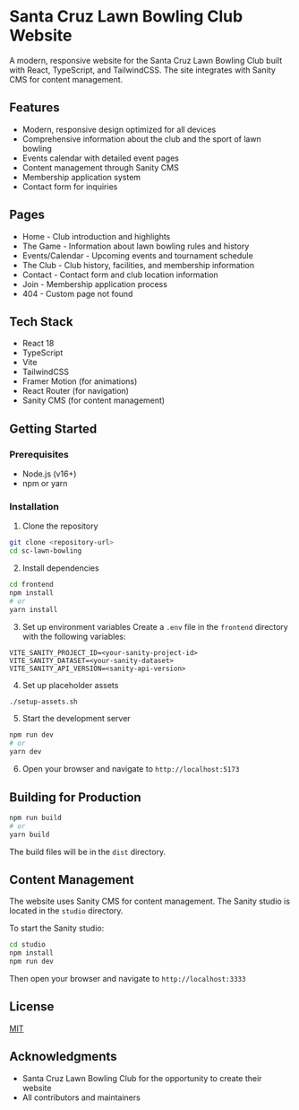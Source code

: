 # Santa Cruz Lawn Bowling Club Website

A modern, responsive website for the Santa Cruz Lawn Bowling Club built with React, TypeScript, and TailwindCSS. The site integrates with Sanity CMS for content management.

## Features

- Modern, responsive design optimized for all devices
- Comprehensive information about the club and the sport of lawn bowling
- Events calendar with detailed event pages
- Content management through Sanity CMS
- Membership application system
- Contact form for inquiries

## Pages

- Home - Club introduction and highlights
- The Game - Information about lawn bowling rules and history
- Events/Calendar - Upcoming events and tournament schedule
- The Club - Club history, facilities, and membership information
- Contact - Contact form and club location information
- Join - Membership application process
- 404 - Custom page not found

## Tech Stack

- React 18
- TypeScript
- Vite
- TailwindCSS
- Framer Motion (for animations)
- React Router (for navigation)
- Sanity CMS (for content management)

## Getting Started

### Prerequisites

- Node.js (v16+)
- npm or yarn

### Installation

1. Clone the repository
```bash
git clone <repository-url>
cd sc-lawn-bowling
```

2. Install dependencies
```bash
cd frontend
npm install
# or
yarn install
```

3. Set up environment variables
Create a `.env` file in the `frontend` directory with the following variables:
```
VITE_SANITY_PROJECT_ID=<your-sanity-project-id>
VITE_SANITY_DATASET=<your-sanity-dataset>
VITE_SANITY_API_VERSION=<sanity-api-version>
```

4. Set up placeholder assets
```bash
./setup-assets.sh
```

5. Start the development server
```bash
npm run dev
# or
yarn dev
```

6. Open your browser and navigate to `http://localhost:5173`

## Building for Production

```bash
npm run build
# or
yarn build
```

The build files will be in the `dist` directory.

## Content Management

The website uses Sanity CMS for content management. The Sanity studio is located in the `studio` directory.

To start the Sanity studio:

```bash
cd studio
npm install
npm run dev
```

Then open your browser and navigate to `http://localhost:3333`

## License

[MIT](LICENSE)

## Acknowledgments

- Santa Cruz Lawn Bowling Club for the opportunity to create their website
- All contributors and maintainers
